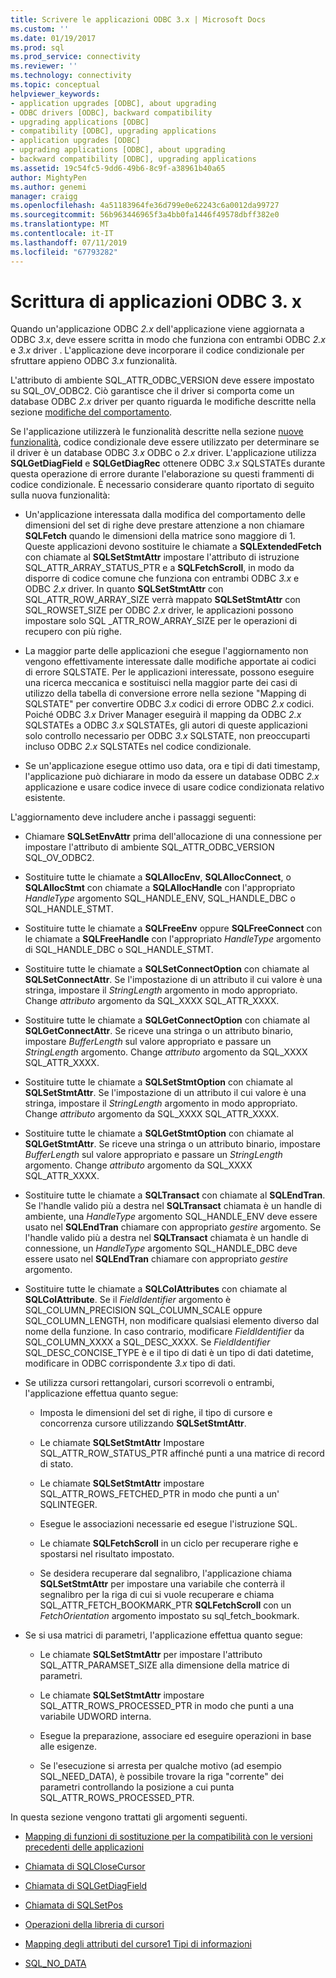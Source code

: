 ```yaml
---
title: Scrivere le applicazioni ODBC 3.x | Microsoft Docs
ms.custom: ''
ms.date: 01/19/2017
ms.prod: sql
ms.prod_service: connectivity
ms.reviewer: ''
ms.technology: connectivity
ms.topic: conceptual
helpviewer_keywords:
- application upgrades [ODBC], about upgrading
- ODBC drivers [ODBC], backward compatibility
- upgrading applications [ODBC]
- compatibility [ODBC], upgrading applications
- application upgrades [ODBC]
- upgrading applications [ODBC], about upgrading
- backward compatibility [ODBC], upgrading applications
ms.assetid: 19c54fc5-9dd6-49b6-8c9f-a38961b40a65
author: MightyPen
ms.author: genemi
manager: craigg
ms.openlocfilehash: 4a51183964fe36d799e0e62243c6a0012da99727
ms.sourcegitcommit: 56b963446965f3a4bb0fa1446f49578dbff382e0
ms.translationtype: MT
ms.contentlocale: it-IT
ms.lasthandoff: 07/11/2019
ms.locfileid: "67793282"
---
```

# <a name="writing-odbc-3x-applications"></a>Scrittura di applicazioni ODBC 3. x
Quando un'applicazione ODBC *2.x* dell'applicazione viene aggiornata a ODBC *3.x*, deve essere scritta in modo che funziona con entrambi ODBC *2.x* e *3.x* driver . L'applicazione deve incorporare il codice condizionale per sfruttare appieno ODBC *3.x* funzionalità.  
  
 L'attributo di ambiente SQL_ATTR_ODBC_VERSION deve essere impostato su SQL_OV_ODBC2. Ciò garantisce che il driver si comporta come un database ODBC *2.x* driver per quanto riguarda le modifiche descritte nella sezione [modifiche del comportamento](../../../odbc/reference/develop-app/behavioral-changes.md).  
  
 Se l'applicazione utilizzerà le funzionalità descritte nella sezione [nuove funzionalità](../../../odbc/reference/develop-app/new-features.md), codice condizionale deve essere utilizzato per determinare se il driver è un database ODBC *3.x* ODBC o *2.x* driver. L'applicazione utilizza **SQLGetDiagField** e **SQLGetDiagRec** ottenere ODBC *3.x* SQLSTATEs durante questa operazione di errore durante l'elaborazione su questi frammenti di codice condizionale. È necessario considerare quanto riportato di seguito sulla nuova funzionalità:  
  
-   Un'applicazione interessata dalla modifica del comportamento delle dimensioni del set di righe deve prestare attenzione a non chiamare **SQLFetch** quando le dimensioni della matrice sono maggiore di 1. Queste applicazioni devono sostituire le chiamate a **SQLExtendedFetch** con chiamate al **SQLSetStmtAttr** impostare l'attributo di istruzione SQL_ATTR_ARRAY_STATUS_PTR e a **SQLFetchScroll**, in modo da disporre di codice comune che funziona con entrambi ODBC *3.x* e ODBC *2.x* driver. In quanto **SQLSetStmtAttr** con SQL_ATTR_ROW_ARRAY_SIZE verrà mappato **SQLSetStmtAttr** con SQL_ROWSET_SIZE per ODBC *2.x* driver, le applicazioni possono impostare solo SQL _ATTR_ROW_ARRAY_SIZE per le operazioni di recupero con più righe.  
  
-   La maggior parte delle applicazioni che esegue l'aggiornamento non vengono effettivamente interessate dalle modifiche apportate ai codici di errore SQLSTATE. Per le applicazioni interessate, possono eseguire una ricerca meccanica e sostituisci nella maggior parte dei casi di utilizzo della tabella di conversione errore nella sezione "Mapping di SQLSTATE" per convertire ODBC *3.x* codici di errore ODBC *2.x* codici. Poiché ODBC *3.x* Driver Manager eseguirà il mapping da ODBC *2.x* SQLSTATEs a ODBC *3.x* SQLSTATEs, gli autori di queste applicazioni solo controllo necessario per ODBC  *3.x* SQLSTATE, non preoccuparti incluso ODBC *2.x* SQLSTATEs nel codice condizionale.  
  
-   Se un'applicazione esegue ottimo uso data, ora e tipi di dati timestamp, l'applicazione può dichiarare in modo da essere un database ODBC *2.x* applicazione e usare codice invece di usare codice condizionata relativo esistente.  
  
 L'aggiornamento deve includere anche i passaggi seguenti:  
  
-   Chiamare **SQLSetEnvAttr** prima dell'allocazione di una connessione per impostare l'attributo di ambiente SQL_ATTR_ODBC_VERSION SQL_OV_ODBC2.  
  
-   Sostituire tutte le chiamate a **SQLAllocEnv**, **SQLAllocConnect**, o **SQLAllocStmt** con chiamate a **SQLAllocHandle** con l'appropriato *HandleType* argomento SQL_HANDLE_ENV, SQL_HANDLE_DBC o SQL_HANDLE_STMT.  
  
-   Sostituire tutte le chiamate a **SQLFreeEnv** oppure **SQLFreeConnect** con le chiamate a **SQLFreeHandle** con l'appropriato *HandleType* argomento di SQL_HANDLE_DBC o SQL_HANDLE_STMT.  
  
-   Sostituire tutte le chiamate a **SQLSetConnectOption** con chiamate al **SQLSetConnectAttr**. Se l'impostazione di un attributo il cui valore è una stringa, impostare il *StringLength* argomento in modo appropriato. Change *attributo* argomento da SQL_XXXX SQL_ATTR_XXXX.  
  
-   Sostituire tutte le chiamate a **SQLGetConnectOption** con chiamate al **SQLGetConnectAttr**. Se riceve una stringa o un attributo binario, impostare *BufferLength* sul valore appropriato e passare un *StringLength* argomento. Change *attributo* argomento da SQL_XXXX SQL_ATTR_XXXX.  
  
-   Sostituire tutte le chiamate a **SQLSetStmtOption** con chiamate al **SQLSetStmtAttr**. Se l'impostazione di un attributo il cui valore è una stringa, impostare il *StringLength* argomento in modo appropriato. Change *attributo* argomento da SQL_XXXX SQL_ATTR_XXXX.  
  
-   Sostituire tutte le chiamate a **SQLGetStmtOption** con chiamate al **SQLGetStmtAttr**. Se riceve una stringa o un attributo binario, impostare *BufferLength* sul valore appropriato e passare un *StringLength* argomento. Change *attributo* argomento da SQL_XXXX SQL_ATTR_XXXX.  
  
-   Sostituire tutte le chiamate a **SQLTransact** con chiamate al **SQLEndTran**. Se l'handle valido più a destra nel **SQLTransact** chiamata è un handle di ambiente, una *HandleType* argomento SQL_HANDLE_ENV deve essere usato nel **SQLEndTran** chiamare con appropriato *gestire* argomento. Se l'handle valido più a destra nel **SQLTransact** chiamata è un handle di connessione, un *HandleType* argomento SQL_HANDLE_DBC deve essere usato nel **SQLEndTran** chiamare con appropriato *gestire* argomento.  
  
-   Sostituire tutte le chiamate a **SQLColAttributes** con chiamate al **SQLColAttribute**. Se il *FieldIdentifier* argomento è SQL_COLUMN_PRECISION SQL_COLUMN_SCALE oppure SQL_COLUMN_LENGTH, non modificare qualsiasi elemento diverso dal nome della funzione. In caso contrario, modificare *FieldIdentifier* da SQL_COLUMN_XXXX a SQL_DESC_XXXX. Se *FieldIdentifier* SQL_DESC_CONCISE_TYPE è e il tipo di dati è un tipo di dati datetime, modificare in ODBC corrispondente *3.x* tipo di dati.  
  
-   Se utilizza cursori rettangolari, cursori scorrevoli o entrambi, l'applicazione effettua quanto segue:  
  
    -   Imposta le dimensioni del set di righe, il tipo di cursore e concorrenza cursore utilizzando **SQLSetStmtAttr**.  
  
    -   Le chiamate **SQLSetStmtAttr** Impostare SQL_ATTR_ROW_STATUS_PTR affinché punti a una matrice di record di stato.  
  
    -   Le chiamate **SQLSetStmtAttr** impostare SQL_ATTR_ROWS_FETCHED_PTR in modo che punti a un' SQLINTEGER.  
  
    -   Esegue le associazioni necessarie ed esegue l'istruzione SQL.  
  
    -   Le chiamate **SQLFetchScroll** in un ciclo per recuperare righe e spostarsi nel risultato impostato.  
  
    -   Se desidera recuperare dal segnalibro, l'applicazione chiama **SQLSetStmtAttr** per impostare una variabile che conterrà il segnalibro per la riga di cui si vuole recuperare e chiama SQL_ATTR_FETCH_BOOKMARK_PTR **SQLFetchScroll** con un *FetchOrientation* argomento impostato su sql_fetch_bookmark.  
  
-   Se si usa matrici di parametri, l'applicazione effettua quanto segue:  
  
    -   Le chiamate **SQLSetStmtAttr** per impostare l'attributo SQL_ATTR_PARAMSET_SIZE alla dimensione della matrice di parametri.  
  
    -   Le chiamate **SQLSetStmtAttr** impostare SQL_ATTR_ROWS_PROCESSED_PTR in modo che punti a una variabile UDWORD interna.  
  
    -   Esegue la preparazione, associare ed eseguire operazioni in base alle esigenze.  
  
    -   Se l'esecuzione si arresta per qualche motivo (ad esempio SQL_NEED_DATA), è possibile trovare la riga "corrente" dei parametri controllando la posizione a cui punta SQL_ATTR_ROWS_PROCESSED_PTR.  
  
 In questa sezione vengono trattati gli argomenti seguenti.  
  
-   [Mapping di funzioni di sostituzione per la compatibilità con le versioni precedenti delle applicazioni](../../../odbc/reference/develop-app/mapping-replacement-functions-for-backward-compatibility-of-applications.md)  
  
-   [Chiamata di SQLCloseCursor](../../../odbc/reference/develop-app/calling-sqlclosecursor.md)  
  
-   [Chiamata di SQLGetDiagField](../../../odbc/reference/develop-app/calling-sqlgetdiagfield.md)  
  
-   [Chiamata di SQLSetPos](../../../odbc/reference/develop-app/calling-sqlsetpos.md)  
  
-   [Operazioni della libreria di cursori](../../../odbc/reference/develop-app/cursor-library-operations.md)  
  
-   [Mapping degli attributi del cursore1 Tipi di informazioni](../../../odbc/reference/develop-app/mapping-the-cursor-attributes1-information-types.md)  
  
-   [SQL_NO_DATA](../../../odbc/reference/develop-app/sql-no-data.md)
